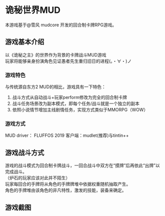 <!--
 * @Author: Donald duck tang5722917@163.com
 * @Date: 2023-03-14 17:52:37
 * @LastEditors: Donald duck tang5722917@163.com
 * @LastEditTime: 2023-05-11 16:07:17
 * @FilePath: \mysticism-mud\README.md
 * @Description: Readme
 * Copyright (c) 2023 by Donald duck email: tang5722917@163.com, All Rights Reserved.
-->
# 诡秘世界MUD  
本游戏基于@雪风 mudcore 开发的回合制卡牌RPG游戏。 
## 游戏基本介绍  
以《诡秘之主》的世界作为背景的卡牌战斗MUD游戏    
玩家将能够亲身扮演角色见证愚者先生重归旧日的进程(。・∀・)ノ  
### 游戏特色  
与传统源自东方2 MUD的相比，游戏具有一下特色：  
1. 战斗方式从自动战斗+玩家perform修改为完全的回合制卡牌  
2. 战斗任务场景改为副本模式，即每个任务/战斗就是一个独立的副本  
3. 依照小说情节增加主线剧情任务，实现方式类似于MMORPG（WOW）  
### 游戏方式  
MUD driver： FLUFFOS 2019
客户端：mudlet(推荐)与tintin++  
## 游戏战斗方式  
游戏的战斗模式为回合制卡牌战斗，一回合战斗中双方在“摸牌”后再依此“出牌”以完成战斗。  
（炉石的玩家应该对此并不陌生）  
玩家每回合的手牌将从角色的手牌牌堆中依据权重随机抽取产生。  
角色的手牌堆由该角色的非凡特性，激发的技能，装备来确定。
## 游戏截图  
